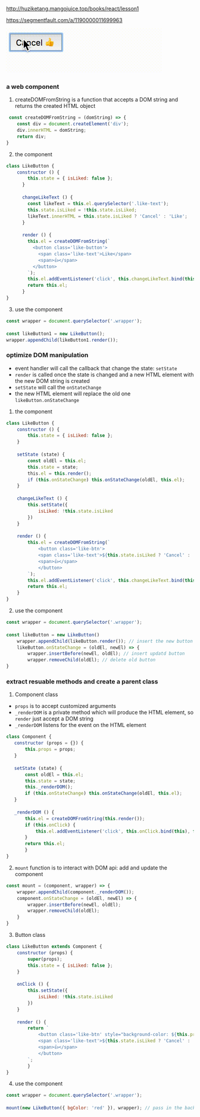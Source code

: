 http://huziketang.mangojuice.top/books/react/lesson1

https://segmentfault.com/a/1190000011699963

<img src="https://github.com/zhaaaa7/react/blob/master/react-bone/btn.gif" alt="button component">

### a web component
1. createDOMFromString is a function that accepts a DOM string and returns the created HTML object
```javascript
 const createDOMFromString = (domString) => {
    const div = document.createElement('div');
    div.innerHTML = domString;
    return div;
}
```
2. the component
```javascript
class LikeButton {
    constructor () {
        this.state = { isLiked: false };
      }

      changeLikeText () {
        const likeText = this.el.querySelector('.like-text');
        this.state.isLiked = !this.state.isLiked;
        likeText.innerHTML = this.state.isLiked ? 'Cancel' : 'Like';
      }

      render () {
        this.el = createDOMFromString(`
          <button class='like-button'>
            <span class='like-text'>Like</span>
            <span>👍</span>
          </button>
        `);
        this.el.addEventListener('click', this.changeLikeText.bind(this), false);
        return this.el;
      }
}
```
3. use the component
```javascript
const wrapper = document.querySelector('.wrapper');

const likeButton1 = new LikeButton();
wrapper.appendChild(likeButton1.render());
```

### optimize DOM manipulation
* event handler will call the callback that change the state: `setState`
* `render` is called once the state is changed and a new HTML element with the new DOM string is created
* `setState` will call the `onStateChange`
* the new HTML element will replace the old one `likeButton.onStateChange`
1. the component
```javascript
class LikeButton {
    constructor () {
        this.state = { isLiked: false };
    }

    setState (state) {
        const oldEl = this.el;
        this.state = state;
        this.el = this.render(); 
        if (this.onStateChange) this.onStateChange(oldEl, this.el);
    }

    changeLikeText () {
        this.setState({
            isLiked: !this.state.isLiked
        })
    }

    render () {
        this.el = createDOMFromString(`
            <button class='like-btn'>
            <span class='like-text'>${this.state.isLiked ? 'Cancel' : 'Like'}</span>
            <span>👍</span>
            </button>
        `);
        this.el.addEventListener('click', this.changeLikeText.bind(this), false);
        return this.el;
    }
}
```
2. use the component

```javascript
const wrapper = document.querySelector('.wrapper');

const likeButton = new LikeButton()
    wrapper.appendChild(likeButton.render()); // insert the new button into DOM
    likeButton.onStateChange = (oldEl, newEl) => {
        wrapper.insertBefore(newEl, oldEl); // insert updatd button
        wrapper.removeChild(oldEl); // delete old button
}
```
 
  
 ### extract resuable methods and create a parent class
 1. Component class
 * `props` is to accept customized arguments
 * `_renderDOM` is a private method which will produce the HTML element, so `render` just accept a DOM string
 * `_renderDOM` listens for the event on the HTML element
 ```javascript
 class Component {
    constructor (props = {}) {
        this.props = props;
    }

    setState (state) {
        const oldEl = this.el;
        this.state = state;
        this._renderDOM();
        if (this.onStateChange) this.onStateChange(oldEl, this.el);
    }

    _renderDOM () {
        this.el = createDOMFromString(this.render());
        if (this.onClick) {
            this.el.addEventListener('click', this.onClick.bind(this), false);
        }
        return this.el;
        }
}
```

2. `mount` function is to interact with DOM api: add and update the component
```javascript
const mount = (component, wrapper) => {
    wrapper.appendChild(component._renderDOM());
    component.onStateChange = (oldEl, newEl) => {
        wrapper.insertBefore(newEl, oldEl);
        wrapper.removeChild(oldEl);
    }
}
```

3. Button class
```javascript
class LikeButton extends Component {
    constructor (props) {
        super(props);               
        this.state = { isLiked: false };
    }

    onClick () {
        this.setState({
            isLiked: !this.state.isLiked
        })
    }

    render () {
        return `
            <button class='like-btn' style="background-color: ${this.props.bgColor}">
            <span class='like-text'>${this.state.isLiked ? 'Cancel' : 'LIke'}</span>
            <span>👍</span>
            </button>
        `;
        }
}
```
4. use the component
```javascript
const wrapper = document.querySelector('.wrapper');

mount(new LikeButton({ bgColor: 'red' }), wrapper); // pass in the background color
```
